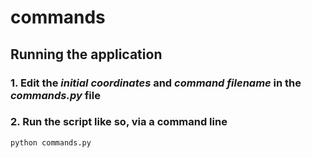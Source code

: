 # commands

## Running the application

### 1. Edit the *initial coordinates* and *command filename* in the *commands.py* file
### 2. Run the script like so, via a command line

`python commands.py`
